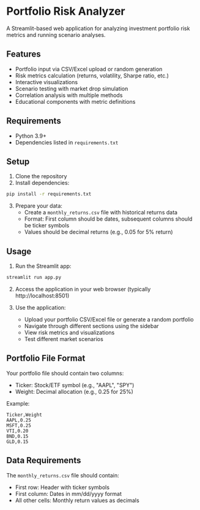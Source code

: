 # Portfolio Risk Analyzer

A Streamlit-based web application for analyzing investment portfolio risk metrics and running scenario analyses.

## Features

- Portfolio input via CSV/Excel upload or random generation
- Risk metrics calculation (returns, volatility, Sharpe ratio, etc.)
- Interactive visualizations
- Scenario testing with market drop simulation
- Correlation analysis with multiple methods
- Educational components with metric definitions

## Requirements

- Python 3.9+
- Dependencies listed in `requirements.txt`

## Setup

1. Clone the repository
2. Install dependencies:
```bash
pip install -r requirements.txt
```

3. Prepare your data:
   - Create a `monthly_returns.csv` file with historical returns data
   - Format: First column should be dates, subsequent columns should be ticker symbols
   - Values should be decimal returns (e.g., 0.05 for 5% return)

## Usage

1. Run the Streamlit app:
```bash
streamlit run app.py
```

2. Access the application in your web browser (typically http://localhost:8501)

3. Use the application:
   - Upload your portfolio CSV/Excel file or generate a random portfolio
   - Navigate through different sections using the sidebar
   - View risk metrics and visualizations
   - Test different market scenarios

## Portfolio File Format

Your portfolio file should contain two columns:
- Ticker: Stock/ETF symbol (e.g., "AAPL", "SPY")
- Weight: Decimal allocation (e.g., 0.25 for 25%)

Example:
```csv
Ticker,Weight
AAPL,0.25
MSFT,0.25
VTI,0.20
BND,0.15
GLD,0.15
```

## Data Requirements

The `monthly_returns.csv` file should contain:
- First row: Header with ticker symbols
- First column: Dates in mm/dd/yyyy format
- All other cells: Monthly return values as decimals 